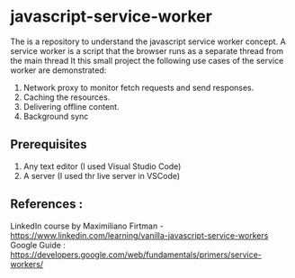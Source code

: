 # javascript-service-worker

The is a repository to understand the javascript service worker concept.
A service worker is a script that the browser runs as a separate thread from the main thread
It this small project the following use cases of the service worker are demonstrated:
1. Network proxy to monitor fetch requests and send responses.
2. Caching the resources.
3. Delivering offline content.
4. Background sync

## Prerequisites

1. Any text editor (I used Visual Studio Code)
2. A server (I used thr live server in VSCode)

## References :
LinkedIn course by Maximiliano Firtman - https://www.linkedin.com/learning/vanilla-javascript-service-workers
Google Guide : https://developers.google.com/web/fundamentals/primers/service-workers/


